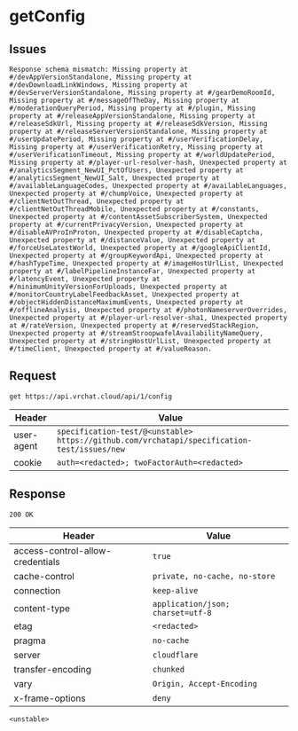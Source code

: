 # getConfig

## Issues
```
Response schema mismatch: Missing property at #/devAppVersionStandalone, Missing property at #/devDownloadLinkWindows, Missing property at #/devServerVersionStandalone, Missing property at #/gearDemoRoomId, Missing property at #/messageOfTheDay, Missing property at #/moderationQueryPeriod, Missing property at #/plugin, Missing property at #/releaseAppVersionStandalone, Missing property at #/releaseSdkUrl, Missing property at #/releaseSdkVersion, Missing property at #/releaseServerVersionStandalone, Missing property at #/userUpdatePeriod, Missing property at #/userVerificationDelay, Missing property at #/userVerificationRetry, Missing property at #/userVerificationTimeout, Missing property at #/worldUpdatePeriod, Missing property at #/player-url-resolver-hash, Unexpected property at #/analyticsSegment_NewUI_PctOfUsers, Unexpected property at #/analyticsSegment_NewUI_Salt, Unexpected property at #/availableLanguageCodes, Unexpected property at #/availableLanguages, Unexpected property at #/chumpVoice, Unexpected property at #/clientNetOutThread, Unexpected property at #/clientNetOutThreadMobile, Unexpected property at #/constants, Unexpected property at #/contentAssetSubscriberSystem, Unexpected property at #/currentPrivacyVersion, Unexpected property at #/disableAVProInProton, Unexpected property at #/disableCaptcha, Unexpected property at #/distanceValue, Unexpected property at #/forceUseLatestWorld, Unexpected property at #/googleApiClientId, Unexpected property at #/groupKeywordApi, Unexpected property at #/hashTypeTime, Unexpected property at #/imageHostUrlList, Unexpected property at #/labelPipelineInstanceFar, Unexpected property at #/latencyEvent, Unexpected property at #/minimumUnityVersionForUploads, Unexpected property at #/monitorCountryLabelFeedbackAsset, Unexpected property at #/objectHiddenDistanceMaximumEvents, Unexpected property at #/offlineAnalysis, Unexpected property at #/photonNameserverOverrides, Unexpected property at #/player-url-resolver-sha1, Unexpected property at #/rateVersion, Unexpected property at #/reservedStackRegion, Unexpected property at #/streamStroopwafelAvailabilityNameQuery, Unexpected property at #/stringHostUrlList, Unexpected property at #/timeClient, Unexpected property at #/valueReason.
```

## Request
`get https://api.vrchat.cloud/api/1/config`

| Header | Value |
| ------ | ----- |
| user-agent | `specification-test/@<unstable> https://github.com/vrchatapi/specification-test/issues/new` |
| cookie | `auth=<redacted>; twoFactorAuth=<redacted>` |


## Response
`200 OK`

| Header | Value |
| ------ | ----- |
| access-control-allow-credentials | `true` |
| cache-control | `private, no-cache, no-store` |
| connection | `keep-alive` |
| content-type | `application/json; charset=utf-8` |
| etag | `<redacted>` |
| pragma | `no-cache` |
| server | `cloudflare` |
| transfer-encoding | `chunked` |
| vary | `Origin, Accept-Encoding` |
| x-frame-options | `deny` |

```jsonc
<unstable>
```
